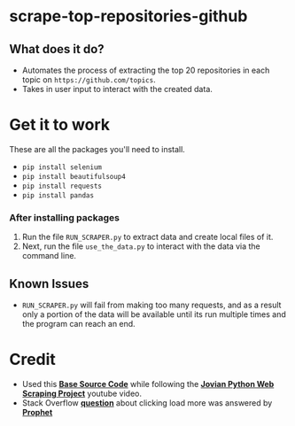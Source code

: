 # scrape-top-repositories-github
## What does it do?
- Automates the process of extracting the top 20 repositories in each topic on `https://github.com/topics`.
- Takes in user input to interact with the created data.
# Get it to work
These are all the packages you'll need to install.
- `pip install selenium`
- `pip install beautifulsoup4`
- `pip install requests`
- `pip install pandas`
### After installing packages
1. Run the file `RUN_SCRAPER.py` to extract data and create local files of it.
2. Next, run the file `use_the_data.py` to interact with the data via the command line.
## Known Issues
- `RUN_SCRAPER.py` will fail from making too many requests, and as a result only a portion of the data will be available until its run multiple times and the program can reach an end.
# Credit
- Used this [__Base Source Code__](https://jovian.ai/aakashns-6l3/scraping-github-topics-repositories) while following the [__Jovian Python Web Scraping Project__](https://www.youtube.com/watch?v=RKsLLG-bzEY&t=808s) youtube video.
- Stack Overflow [__question__](https://stackoverflow.com/questions/74464469/how-to-use-python-with-selenium-to-click-the-load-more-button-on-https-gith/74465575#74465575) about clicking load more was answered by [__Prophet__](https://stackoverflow.com/users/3485434/prophet?tab=profile)

